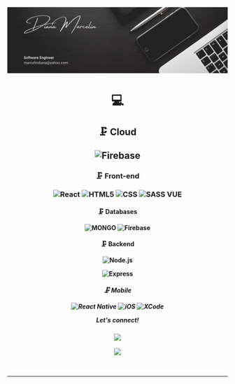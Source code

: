  <img src="Github.png">

<h1 align= "center">💻</h1>

<h2 align= "center"> 
🗜 Cloud

![Firebase](http://img.shields.io/badge/-Firebase-333333?style=flat&logo=firebase)

</h2>
<h3 align= "center">
🗜 Front-end

![React](https://img.shields.io/badge/-React-333333?style=flat&logo=React&logoColor=61DAFB)
![HTML5](https://img.shields.io/badge/-HTML5-333333?style=flat&logo=html5)
![CSS](https://img.shields.io/badge/-CSS3-333333?style=flat&logo=css3)
![SASS](https://img.shields.io/badge/-SASS-333333?style=flat&logo=sass)
VUE

</h3>

<h4 align= "center">

🗜 Databases

![MONGO](https://img.shields.io/badge/-MONGODB-333333?style=flat&logo=mongodb)
 ![Firebase](http://img.shields.io/badge/-Firebase-333333?style=flat&logo=firebase)

</h4>

<h4 align= "center">
 🗜 Backend

![Node.js](https://img.shields.io/badge/-Node.js-333333?style=flat&logo=node.js&logoColor=339933)

![Express](http://img.shields.io/badge/-Expressjs-333333?style=flat&logo=javascript)

</h4>

<h5 align= "center">
 🗜 Mobile

![React Native](https://img.shields.io/badge/-ReactNative-333333?style=flat&logo=React&logoColor=61DAFB)
![iOS](http://img.shields.io/badge/-iOS-333333?style=flat&logo=apple)
![XCode](https://img.shields.io/badge/-XCode-333333?style=flat&logo=XCode&logoColor=1575F9)

Let's connect!

</h5>

[<p align="center"><img height="30" src = "https://img.shields.io/badge/gmail-c14438?&style=flat&logo=gmail&logoColor=white"></p>][email]
[<p align="center"><img height="30" src="https://img.shields.io/badge/linkedin-blue.svg?&style=flat&logo=linkedin&logoColor=white" /></p>][linkedin]

<br />
<hr />

[email]: mailto:marcelindiana@yahoo.com/
[linkedin]: https://www.linkedin.com/in/diana-marcelin95

</p>
